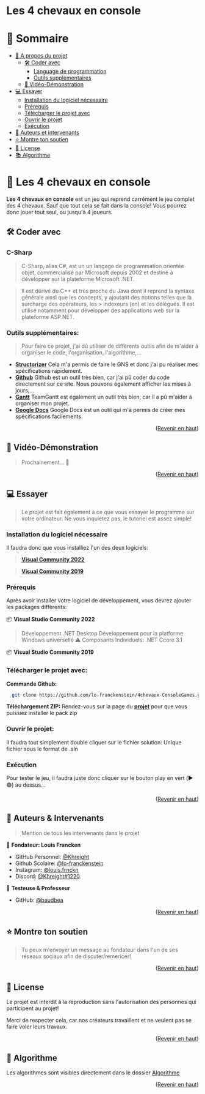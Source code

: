 <a name="readme-top"></a>

# Les 4 chevaux en console


# 📗 Sommaire

- [📖 A propos du projet](#about-project)
  - [🛠 Coder avec](#built-with)
    - [Language de programmation](#tech-stack)
    - [Outils supplémentaires](#key-features)
  - [🚀 Vidéo-Démonstration](#live-demo)
- [💻 Essayer](#getting-started)
  - [Installation du logiciel nécessaire](#setup)
  - [Prérequis](#prerequisites)
  - [Télécharger le projet avec](#install)
  - [Ouvrir le projet](#usage)
  - [Exécution](#run-tests)
- [👥 Auteurs et intervenants](#authors)
- [⭐️ Montre ton soutien](#support)
- [📝 License](#license)
- [📚 Algorithme](#algo)

<!-- PROJECT DESCRIPTION -->

# 📖 Les 4 chevaux en console <a name="about-project"></a>

**Les 4 chevaux en console** est un jeu qui reprend carrément le jeu complet des 4 chevaux. Sauf que tout cela se fait dans la console! Vous pourrez donc jouer tout seul, ou jusqu'à 4 joueurs.

## 🛠 Coder avec <a name="built-with"></a>

### C-Sharp <a name="tech-stack"></a>

> C-Sharp, alias C#, est un un langage de programmation orientée objet, commercialisé par Microsoft depuis 2002 et destiné à développer sur la plateforme Microsoft .NET.

> Il est dérivé du C++ et très proche du Java dont il reprend la syntaxe générale ainsi que les concepts, y ajoutant des notions telles que la surcharge des opérateurs, les > indexeurs (en) et les délégués. Il est utilisé notamment pour développer des applications web sur la plateforme ASP.NET.

<!-- Features -->

### Outils supplémentaires: <a name="key-features"></a>

> Pour faire ce projet, j'ai dû utiliser de diffèrents outils afin de m'aider à organiser le code, l'organisation, l'algorithme,...

- **[Structorizer](https://structorizer.fisch.lu/index.php?include=downloads)**  Cela m'a permis de faire le GNS et donc j'ai pu réaliser mes spécifications rapidement.
- **[Github](https://github.com/)** Github est un outil très bien, car j'ai pû coder du code directement sur ce site. Nous pouvons également afficher les mises à jours,...
- **[Gantt](https://www.teamgantt.com/)** TeamGantt est également un outil très bien, car il a pû m'aider à organiser mon projet.
- **[Google Docs](https://www.google.com/intl/fr_be/docs/about/)** Google Docs est un outil qui m'a permis de créer mes spécifications facilements.

<p align="right">(<a href="#readme-top">Revenir en haut</a>)</p>

<!-- LIVE DEMO -->

## 🚀 Vidéo-Démonstration <a name="live-demo"></a>

> Prochainement... 👀

<p align="right">(<a href="#readme-top">Revenir en haut</a>)</p>

<!-- GETTING STARTED -->

## 💻 Essayer <a name="getting-started"></a>

> Le projet est fait également à ce que vous essayer le programme sur votre ordinateur.
> Ne vous inquiétez pas, le tutoriel est assez simple!

### Installation du logiciel nécessaire <a name="setup"></a>

Il faudra donc que vous installiez l'un des deux logiciels:

> **[Visual Community 2022](https://visualstudio.microsoft.com/fr/thank-you-downloading-visual-studio/?sku=Community&channel=Release&version=VS2022&source=VSLandingPage&cid=2030&passive=false)**

> **[Visual Community 2019](https://visualstudio.microsoft.com/fr/vs/older-downloads/)**

### Prérequis <a name="prerequisites"></a>

Après avoir installer votre logiciel de développement, vous devrez ajouter les packages diffèrents:

📦 **Visual Studio Community 2022**
> Développement .NET Desktop
> Développement pour la platforme Windows universelle
> ⚠️ Composants Individuels: .NET Ccore 3.1


📦 **Visual Studio Community 2019**
> 
> 
> 

### Télécharger le projet avec: <a name="install"></a>

**Commande Github:**
```sh
  git clone https://github.com/lo-franckenstein/4chevaux-ConsoleGames.git
```
**Téléchargement ZIP:** 
Rendez-vous sur la page du **[projet](https://github.com/lo-franckenstein/4chevaux-ConsoleGames.git)** pour que vous puissiez installer le pack zip

### Ouvrir le projet: <a name="usage"></a>
Il faudra tout simplement double cliquer sur le fichier solution: Unique fichier sous le format de .sln

### Exécution <a name="run-tests"></a>
Pour tester le jeu, il faudra juste donc cliquer sur le bouton play en vert (▶️🟢) au dessus...


<p align="right">(<a href="#readme-top">Revenir en haut</a>)</p>

<!-- AUTHORS -->

## 👥 Auteurs & Intervenants <a name="authors"></a>

> Mention de tous les intervenants dans le projet

👤 **Fondateur: Louis Francken**

- GitHub Personnel: [@Khreight](https://github.com/Khreight)
- Github Scolaire: [@lo-franckenstein](https://github.com/lo-franckenstein)
- Instagram: [@louis.frnckn](https://www.instagram.com/louis.frnckn/)
- Discord: [@Khreight#1220](https://discord.com/users/739922627203825704)

👤 **Testeuse & Professeur**

- GitHub: [@baudbea](https://github.com/baudbea)

<p align="right">(<a href="#readme-top">Revenir en haut</a>)</p>

<!-- SUPPORT -->

## ⭐️ Montre ton soutien <a name="support"></a>

> Tu peux m'envoyer un message au fondateur dans l'un de ses réseaux sociaux afin de discuter/remericer!

<p align="right">(<a href="#readme-top">Revenir en haut</a>)</p>

<!-- LICENSE -->

## 📝 License <a name="license"></a>

Le projet est interdit à la reproduction sans l'autorisation des personnes qui participent au projet!

Merci de respecter cela, car nos créateurs travaillent et ne veulent pas se faire voler leurs travaux.



<p align="right">(<a href="#readme-top">Revenir en haut</a>)</p>


## 📝 Algorithme <a name="algo"></a>

Les algorithmes sont visibles directement dans le dossier [Algorithme](https://github.com/lo-franckenstein/4chevaux-ConsoleGames/tree/main/Algorithme)



<p align="right">(<a href="#readme-top">Revenir en haut</a>)</p>
